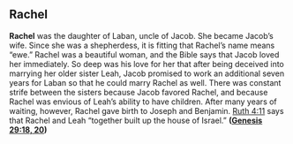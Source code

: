 
## Rachel

**Rachel** was the daughter of Laban, uncle of Jacob. She became Jacob’s wife. Since she was a shep­herdess, it is fitting that Rachel’s name means “ewe.” Rachel was a beautiful woman, and the Bible says that Jacob loved her immediately. So deep was his love for her that after being deceived into marrying her older sister Leah, Jacob promised to work an additional seven years for Laban so that he could marry Rachel as well. There was constant strife between the sisters because Jacob favored Rachel, and because Rachel was envious of Leah’s ability to have children. After many years of waiting, however, Rachel gave birth to Joseph and Benjamin. [Ruth 4:11](https://www.esv.org/Ruth+4%3A11/) says that Rachel and Leah “together built up the house of Israel.” **([Genesis 29:18, 20](https://www.esv.org/Genesis+29%3A18%2C+29%3A20/))**

